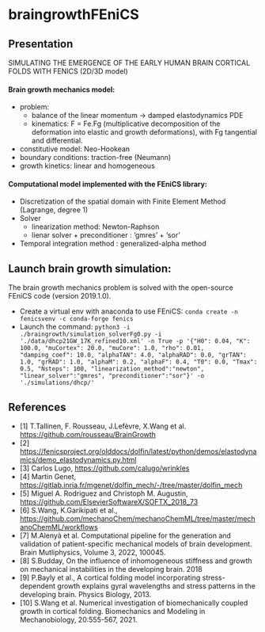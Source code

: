 # braingrowthFEniCS
 
## Presentation
SIMULATING THE EMERGENCE OF THE EARLY HUMAN BRAIN CORTICAL FOLDS WITH FENICS (2D/3D model)

#### Brain growth mechanics model:
- problem:
  - balance of the linear momentum &#8594; damped elastodynamics PDE
  - kinematics: F = Fe.Fg (multiplicative decomposition of the deformation into elastic and growth deformations), with Fg tangential and differential.
- constitutive model: Neo-Hookean
- boundary conditions: traction-free (Neumann)
- growth kinetics: linear and homogeneous 

#### Computational model implemented with the FEniCS library:
- Discretization of the spatial domain with Finite Element Method (Lagrange, degree 1)
- Solver 
  - linearization method: Newton-Raphson
  - lienar solver + preconditioner : ‘gmres’ + ‘sor’ 
- Temporal integration method : generalized-alpha method

## Launch brain growth simulation:
The brain growth mechanics problem is solved with the open-source FEniCS code (version 2019.1.0).
- Create a virtual env with anaconda to use FEniCS: `conda create -n fenicsvenv -c conda-forge fenics`
- Launch the command:
`python3 -i ./braingrowth/simulation_solverFg0.py -i './data/dhcp21GW_17K_refined10.xml' -n True -p '{"H0": 0.04, "K": 100.0, "muCortex": 20.0, "muCore": 1.0, "rho": 0.01, "damping_coef": 10.0, "alphaTAN": 4.0, "alphaRAD": 0.0, "grTAN": 1.0, "grRAD": 1.0, "alphaM": 0.2, "alphaF": 0.4, "T0": 0.0, "Tmax": 0.5, "Nsteps": 100, "linearization_method":"newton", "linear_solver":"gmres", "preconditioner":"sor"}' -o './simulations/dhcp/' `

## References
- [1]  T.Tallinen, F. Rousseau, J.Lefèvre, X.Wang et al. https://github.com/rousseau/BrainGrowth
- [2] https://fenicsproject.org/olddocs/dolfin/latest/python/demos/elastodynamics/demo_elastodynamics.py.html
- [3] Carlos Lugo, https://github.com/calugo/wrinkles 
- [4] Martin Genet, https://gitlab.inria.fr/mgenet/dolfin_mech/-/tree/master/dolfin_mech 
- [5] Miguel A. Rodriguez and Christoph M. Augustin, https://github.com/ElsevierSoftwareX/SOFTX_2018_73
- [6] S.Wang, K.Garikipati et al., https://github.com/mechanoChem/mechanoChemML/tree/master/mechanoChemML/workflows
- [7] M.Alenyà et al.  Computational pipeline for the generation and validation of patient-specific mechanical models of brain development. Brain Mutliphysics, Volume 3, 2022, 100045.
- [8] S.Budday, On the influence of inhomogeneous stiffness and growth on mechanical instabilities in the developing brain. 2018
- [9] P.Bayly et al., A cortical folding model incorporating stress-dependent growth explains gyral wavelengths and stress patterns in the developing brain. Physics Biology, 2013.
- [10] S.Wang et al. Numerical investigation of biomechanically coupled growth in cortical folding. Biomechanics and Modeling in Mechanobiology, 20:555-567, 2021.

